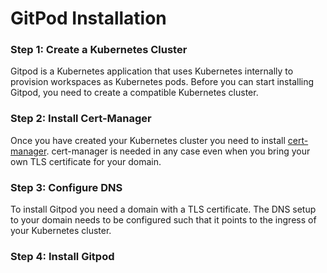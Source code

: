 # GitPod Installation

### Step 1: Create a Kubernetes Cluster <a href="#step-1-create-a-kubernetes-cluster" id="step-1-create-a-kubernetes-cluster"></a>

Gitpod is a Kubernetes application that uses Kubernetes internally to provision workspaces as Kubernetes pods. Before you can start installing Gitpod, you need to create a compatible Kubernetes cluster.&#x20;

### Step 2: Install Cert-Manager <a href="#step-2-install-cert-manager" id="step-2-install-cert-manager"></a>

Once you have created your Kubernetes cluster you need to install [cert-manager](https://cert-manager.io). cert-manager is needed in any case even when you bring your own TLS certificate for your domain.&#x20;

### Step 3: Configure DNS <a href="#step-3-configure-dns" id="step-3-configure-dns"></a>

To install Gitpod you need a domain with a TLS certificate. The DNS setup to your domain needs to be configured such that it points to the ingress of your Kubernetes cluster.

### Step 4: Install Gitpod <a href="#step-4-install-gitpod" id="step-4-install-gitpod"></a>



